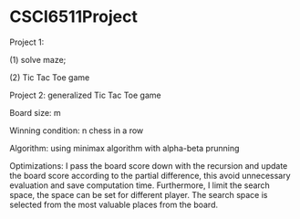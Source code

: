 # CSCI6511Project
Project 1: 

(1) solve maze; 

(2) Tic Tac Toe game

Project 2: generalized Tic Tac Toe game 

Board size: m

Winning condition: n chess in a row

Algorithm: using minimax algorithm with alpha-beta prunning

Optimizations: I pass the board score down with the recursion and update the board score according to the partial difference, 
this avoid unnecessary evaluation and save computation time. Furthermore, I limit the search space, the space can be set for different player. The search space is selected from the most valuable places from the board.
